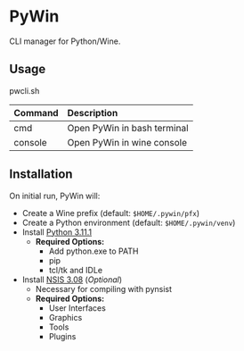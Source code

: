 # PyWin

CLI manager for Python/Wine.

## Usage

pwcli.sh <command>

Command | Description
:------ | :----------
cmd     | Open PyWin in bash terminal
console | Open PyWin in wine console 

## Installation

On initial run, PyWin will:

- Create a Wine prefix (default: `$HOME/.pywin/pfx`)
- Create a Python environment (default: `$HOME/.pywin/venv`)
- Install [Python 3.11.1](https://www.python.org/ftp/python/3.11.1/python-3.11.1-amd64.exe)
	+ **Required Options:**
      - Add python.exe to PATH
      - pip
      - tcl/tk and IDLe
- Install [NSIS 3.08](https://versaweb.dl.sourceforge.net/project/nsis/NSIS%203/3.08/nsis-3.08-setup.exe) (*Optional*)
  + Necessary for compiling with pynsist
  + **Required Options:**
      - User Interfaces
      - Graphics
      - Tools
      - Plugins
